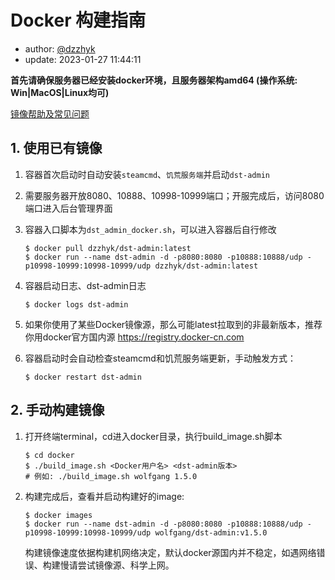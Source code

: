 # Docker 构建指南

- author: [@dzzhyk](https://github.com/dzzhyk)
- update: 2023-01-27 11:44:11

**首先请确保服务器已经安装docker环境，且服务器架构amd64 (操作系统: Win|MacOS|Linux均可)**

[镜像帮助及常见问题](https://hub.docker.com/r/dzzhyk/dst-admin)

## 1. 使用已有镜像

1. 容器首次启动时自动安装`steamcmd`、`饥荒服务端`并启动`dst-admin`
2. 需要服务器开放8080、10888、10998-10999端口；开服完成后，访问8080端口进入后台管理界面
3. 容器入口脚本为`dst_admin_docker.sh`，可以进入容器后自行修改

    ```shell
    $ docker pull dzzhyk/dst-admin:latest
    $ docker run --name dst-admin -d -p8080:8080 -p10888:10888/udp -p10998-10999:10998-10999/udp dzzhyk/dst-admin:latest
    ```

4. 容器启动日志、dst-admin日志

    ```shell
    $ docker logs dst-admin
    ```

5. 如果你使用了某些Docker镜像源，那么可能latest拉取到的非最新版本，推荐你用docker官方国内源 https://registry.docker-cn.com

6. 容器启动时会自动检查steamcmd和饥荒服务端更新，手动触发方式：

    ```shell
    $ docker restart dst-admin
    ```

## 2. 手动构建镜像

1. 打开终端terminal，cd进入docker目录，执行build_image.sh脚本

   ```shell
   $ cd docker
   $ ./build_image.sh <Docker用户名> <dst-admin版本>
   # 例如: ./build_image.sh wolfgang 1.5.0
   ```

2. 构建完成后，查看并启动构建好的image:

   ```shell
   $ docker images
   $ docker run --name dst-admin -d -p8080:8080 -p10888:10888/udp -p10998-10999:10998-10999/udp wolfgang/dst-admin:v1.5.0
   ```

   构建镜像速度依据构建机网络决定，默认docker源国内并不稳定，如遇网络错误、构建慢请尝试镜像源、科学上网。